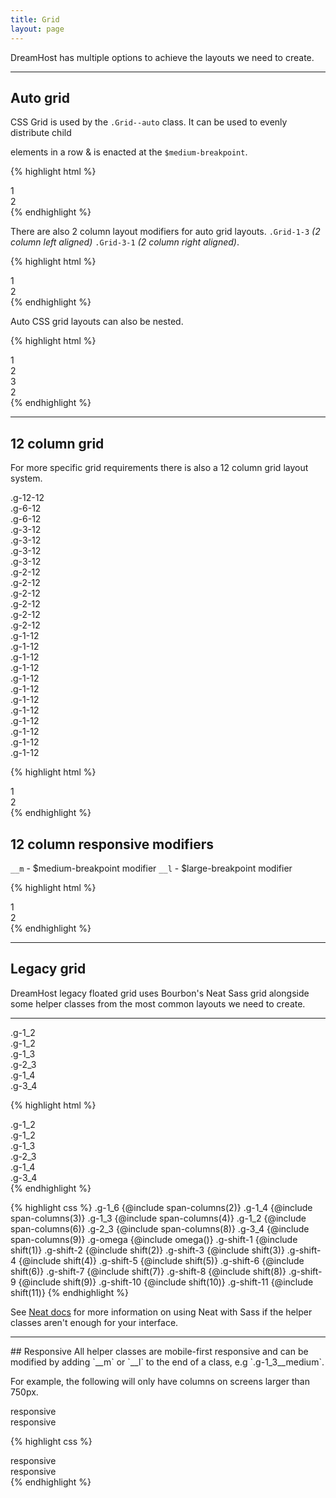 ```yaml
---
title: Grid
layout: page
---
```


<p class="t-4">DreamHost has multiple options to achieve the layouts we need to create.</p>

<hr />

<h2>Auto grid</h2>

CSS Grid is used by the <code>.Grid--auto</code> class. It can be used to evenly distribute child <code><div></code> elements in a row &amp; is enacted at the <code>$medium-breakpoint</code>.

{% highlight html %}
<div class="Grid--auto">
	<div>1</div>
	<div>2</div>
</div><!--Grid-->
{% endhighlight %}

There are also 2 column layout modifiers for auto grid layouts. <code>.Grid-1-3</code> <em>(2 column left aligned)</em> <code>.Grid-3-1</code> <em>(2 column right aligned)</em>. 

{% highlight html %}
<div class="Grid--auto .Grid-1-3">
	<div>1</div>
	<div>2</div>
</div><!--Grid-->
{% endhighlight %}

Auto CSS grid layouts can also be nested.

{% highlight html %}
<div class="Grid--auto Grid-1-3">
	<div>
		<div class="Grid--auto">
			<div>1</div>
			<div>2</div>
			<div>3</div>
		</div>
	</div>
	<div>2</div>
</div>
{% endhighlight %}

<hr />

<h2>12 column grid</h2>

For more specific grid requirements there is also a 12 column grid layout system.

<div class="Grid m-bottom-2">
	<div class="g-12-12 bg-c-g200 t-center p-2 u-border-radius">.g-12-12</div>
	<div class="g-6-12 bg-c-g200 t-center p-2 u-border-radius">.g-6-12</div>
	<div class="g-6-12 bg-c-g200 t-center p-2 u-border-radius">.g-6-12</div>
	<div class="g-3-12 bg-c-g200 t-center p-2 u-border-radius">.g-3-12</div>
	<div class="g-3-12 bg-c-g200 t-center p-2 u-border-radius">.g-3-12</div>
	<div class="g-3-12 bg-c-g200 t-center p-2 u-border-radius">.g-3-12</div>
	<div class="g-3-12 bg-c-g200 t-center p-2 u-border-radius">.g-3-12</div>
	<div class="g-2-12 bg-c-g200 t-center p-2 u-border-radius">.g-2-12</div>
	<div class="g-2-12 bg-c-g200 t-center p-2 u-border-radius">.g-2-12</div>
	<div class="g-2-12 bg-c-g200 t-center p-2 u-border-radius">.g-2-12</div>
	<div class="g-2-12 bg-c-g200 t-center p-2 u-border-radius">.g-2-12</div>
	<div class="g-2-12 bg-c-g200 t-center p-2 u-border-radius">.g-2-12</div>
	<div class="g-2-12 bg-c-g200 t-center p-2 u-border-radius">.g-2-12</div>
	<div class="g-1-12 bg-c-g200 t-center p-2 u-border-radius">.g-1-12</div>
	<div class="g-1-12 bg-c-g200 t-center p-2 u-border-radius">.g-1-12</div>
	<div class="g-1-12 bg-c-g200 t-center p-2 u-border-radius">.g-1-12</div>
	<div class="g-1-12 bg-c-g200 t-center p-2 u-border-radius">.g-1-12</div>
	<div class="g-1-12 bg-c-g200 t-center p-2 u-border-radius">.g-1-12</div>
	<div class="g-1-12 bg-c-g200 t-center p-2 u-border-radius">.g-1-12</div>
	<div class="g-1-12 bg-c-g200 t-center p-2 u-border-radius">.g-1-12</div>
	<div class="g-1-12 bg-c-g200 t-center p-2 u-border-radius">.g-1-12</div>
	<div class="g-1-12 bg-c-g200 t-center p-2 u-border-radius">.g-1-12</div>
	<div class="g-1-12 bg-c-g200 t-center p-2 u-border-radius">.g-1-12</div>
	<div class="g-1-12 bg-c-g200 t-center p-2 u-border-radius">.g-1-12</div>
	<div class="g-1-12 bg-c-g200 t-center p-2 u-border-radius">.g-1-12</div>
</div><!--Grid-->

{% highlight html %}
<div class="Grid">
	<div class="g-6-12">1</div>
	<div class="g-6-12">2</div>
</div><!--Grid-->
{% endhighlight %}

<h2>12 column responsive modifiers</h2>

<code>__m</code> - $medium-breakpoint modifier
<code>__l</code> - $large-breakpoint modifier

{% highlight html %}
<div class="Grid">
	<div class="g-12-12 g-6-12__m g-1-12__l">1</div>
	<div class="g-12-12 g-6-12__m g-1-12__l">2</div>
</div><!--Grid-->
{% endhighlight %}

<hr />

<h2>Legacy grid</h2>

<p class="t-4">DreamHost legacy floated grid uses Bourbon's Neat Sass grid alongside some helper classes from the most common layouts we need to create.</p>

<hr />

<img src="{{site.baseurl}}/assets/images/neat.png" alt="" class="m-bottom-0" />

<div class="m-bottom">
	<div class="u-clearfix m-bottom-2">
		<div class="bg-c-g300 p-2 t-center g-1_2">.g-1_2</div>
		<div class="bg-c-g300 p-2 t-center g-1_2">.g-1_2</div>
	</div>
	<div class="u-clearfix m-bottom-2">
		<div class="bg-c-g300 p-2 t-center g-1_3">.g-1_3</div>
		<div class="bg-c-g300 p-2 t-center g-2_3">.g-2_3</div>
	</div>
	<div class="u-clearfix m-bottom-2">
		<div class="bg-c-g300 p-2 t-center g-1_4">.g-1_4</div>
		<div class="bg-c-g300 p-2 t-center g-3_4">.g-3_4</div>
	</div>
</div>

{% highlight html %}
<div class="u-clearfix">
	<div class="g-1_2">.g-1_2</div>
	<div class="g-1_2">.g-1_2</div>
</div>
<div class="u-clearfix">
	<div class="g-1_3">.g-1_3</div>
	<div class="g-2_3">.g-2_3</div>
</div>
<div class="u-clearfix">
	<div class="g-1_4">.g-1_4</div>
	<div class="g-3_4">.g-3_4</div>
</div>
{% endhighlight %}

{% highlight css %}
.g-1_6 {@include span-columns(2)}
.g-1_4 {@include span-columns(3)}
.g-1_3 {@include span-columns(4)}
.g-1_2 {@include span-columns(6)}
.g-2_3 {@include span-columns(8)}
.g-3_4 {@include span-columns(9)}
.g-omega {@include omega()}
.g-shift-1 {@include shift(1)}
.g-shift-2 {@include shift(2)}
.g-shift-3 {@include shift(3)}
.g-shift-4 {@include shift(4)}
.g-shift-5 {@include shift(5)}
.g-shift-6 {@include shift(6)}
.g-shift-7 {@include shift(7)}
.g-shift-8 {@include shift(8)}
.g-shift-9 {@include shift(9)}
.g-shift-10 {@include shift(10)}
.g-shift-11 {@include shift(11)}
{% endhighlight %}

<p>See <a href="http://neat.bourbon.io/">Neat docs</a> for more information on using Neat with Sass if the helper classes aren't enough for your interface.</p>

<hr />
## Responsive
All helper classes are mobile-first responsive and can be modified by adding `__m` or `__l` to the end of a class, e.g `.g-1_3__medium`.

For example, the following will only have columns on screens larger than 750px.

<div class="u-clearfix m-bottom">
	<div class="bg-c-g300 p-1 g-1_2__m">responsive</div>
	<div class="bg-c-g300 p-1 g-1_2__m">responsive</div>
</div>

{% highlight css %}
<div class="u-clearfix">
	<div class="g-1_2__m">responsive</div>
	<div class="g-1_2__m">responsive</div>
</div>
{% endhighlight %}
